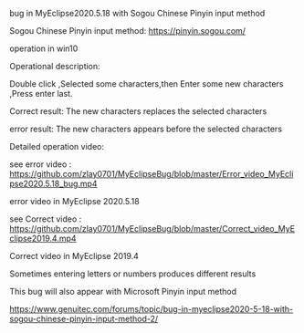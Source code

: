 bug in MyEclipse2020.5.18  with Sogou Chinese Pinyin input method

Sogou Chinese Pinyin input method: https://pinyin.sogou.com/

operation in win10

Operational description:

Double click ,Selected some characters,then Enter some new characters ,Press enter last.

Correct result: The new characters replaces the selected characters

error result: The new characters appears before the selected characters

Detailed operation video:

see error video : https://github.com/zlay0701/MyEclipseBug/blob/master/Error_video_MyEclipse2020.5.18_bug.mp4

error video in MyEclipse 2020.5.18

see Correct video : https://github.com/zlay0701/MyEclipseBug/blob/master/Correct_video_MyEclipse2019.4.mp4

Correct video in MyEclipse 2019.4

Sometimes entering letters or numbers produces different results

This bug will also appear with Microsoft Pinyin input method

https://www.genuitec.com/forums/topic/bug-in-myeclipse2020-5-18-with-sogou-chinese-pinyin-input-method-2/



